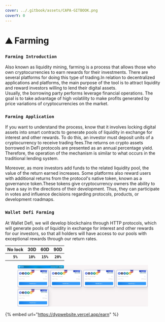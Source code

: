 ```yaml
---
cover: ../.gitbook/assets/CAPA-GITBOOK.png
coverY: 0
---
```


# ⛰ Farming

### `Farming Introduction`

Also known as liquidity mining, farming is a process that allows those who own cryptocurrencies to earn rewards for their investments. There are several platforms for doing this type of trading.In relation to decentralized applications and platforms, the main purpose of the tool is to attract liquidity and reward investors willing to lend their digital assets.\
Usually, the borrowing party performs leverage financial operations. The goal is to take advantage of high volatility to make profits generated by price variations of cryptocurrencies on the market.

### `Farming Application`

If you want to understand the process, know that it involves locking digital assets into smart contracts to generate pools of liquidity in exchange for interest and other rewards. To do this, an investor must deposit units of a cryptocurrency to receive trading fees.The returns on crypto assets borrowed in DeFi protocols are presented as an annual percentage yield. Therefore, the operation of the mechanism is similar to what occurs in the traditional lending system.

Moreover, as more investors add funds to the related liquidity pool, the value of the return earned increases. Some platforms also reward users with additional returns from the protocol's native token, known as a governance token.These tokens give cryptocurrency owners the ability to have a say in the directions of their development. Thus, they can participate in votes and influence decisions regarding protocols, products, or development roadmaps.

### `Wallet Defi Farming`

At Wallet Defi, we will develop blockchains through HTTP protocols, which will generate pools of liquidity in exchange for interest and other rewards for our investors, so that all holders will have access to our pools with exceptional rewards through our return rates.

|  No lock |    30D    |    60D    |    90D    |
| :------: | :-------: | :-------: | :-------: |
| **`5%`** | **`10%`** | **`15%`** | **`20%`** |

<figure><img src="../.gitbook/assets/FARMING.JPG" alt=""><figcaption></figcaption></figure>

{% embed url="https://dypwebsite.vercel.app/earn" %}
